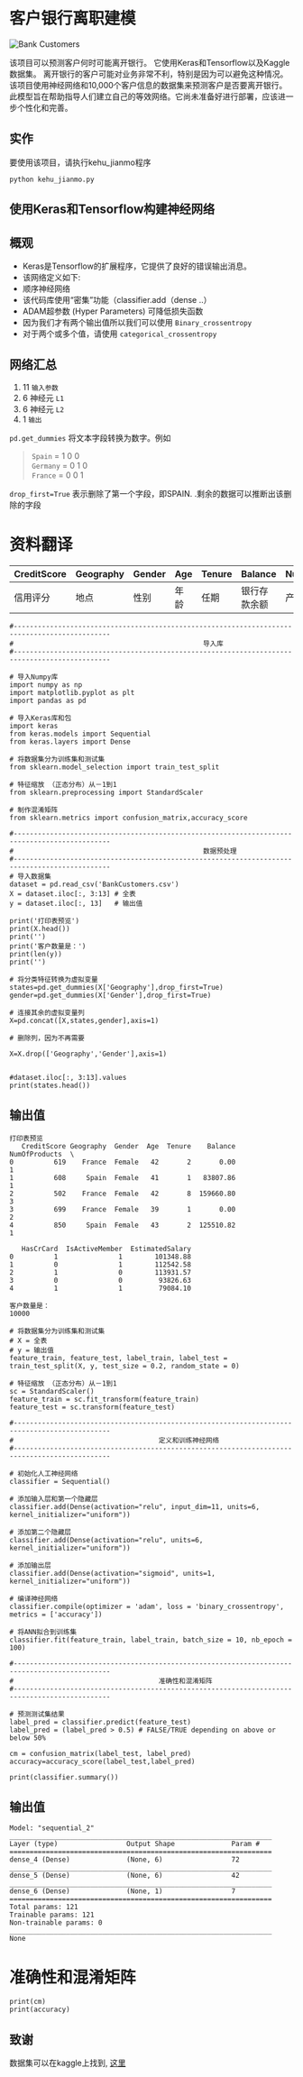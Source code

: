 # 客户银行离职建模

![Bank Customers](https://gss0.baidu.com/94o3dSag_xI4khGko9WTAnF6hhy/zhidao/pic/item/c8ea15ce36d3d539ee64cf8d3787e950352ab027.jpg "Bank Customers")

该项目可以预测客户何时可能离开银行。 它使用Keras和Tensorflow以及Kaggle数据集。
离开银行的客户可能对业务非常不利，特别是因为可以避免这种情况。该项目使用神经网络和10,000个客户信息的数据集来预测客户是否要离开银行。
此模型旨在帮助指导人们建立自己的等效网络。它尚未准备好进行部署，应该进一步个性化和完善。

## 实作

要使用该项目，请执行kehu_jianmo程序

```
python kehu_jianmo.py
````

  

## 使用Keras和Tensorflow构建神经网络

## 概观 

- Keras是Tensorflow的扩展程序，它提供了良好的错误输出消息。
- 该网络定义如下:
- 顺序神经网络
- 该代码库使用“密集”功能（classifier.add（dense ..）
- ADAM超参数 (Hyper Parameters) 可降低损失函数
- 因为我们才有两个输出值所以我们可以使用 `Binary_crossentropy` 
- 对于两个或多个值，请使用 `categorical_crossentropy`

## 网络汇总

1. 11 `输入参数`  
2. 6 神经元 `L1`  
3. 6 神经元 `L2`   
4. 1 `输出`  



`pd.get_dummies` 将文本字段转换为数字。例如

> `Spain`   = 1 0 0   
> `Germany` = 0 1 0  
> `France`  = 0 0 1

`drop_first=True` 表示删除了第一个字段，即SPAIN. .剩余的数据可以推断出该删除的字段


# 资料翻译

| CreditScore        | Geography           | Gender  | Age  | Tenure  | Balance  | NumOfProducts  | HasCrCard  |IsActiveMember  | EstimatedSalary  | Exited  |
| ------------- |-------------| -----|-------------| -------------| -------------| -------------| -------------| -------------| -------------| -------------| 
| 信用评分     | 地点| 性别 | 年龄 | 任期 | 银行存款余额 | 产品数量 | 有信用卡吗？ | 是活跃会员吗？ | 估计薪水 | 离开银行了吗 |


```
#----------------------------------------------------------------------------------------------
#                                               导入库
#----------------------------------------------------------------------------------------------

# 导入Numpy库
import numpy as np
import matplotlib.pyplot as plt
import pandas as pd

# 导入Keras库和包
import keras
from keras.models import Sequential
from keras.layers import Dense

# 将数据集分为训练集和测试集
from sklearn.model_selection import train_test_split

# 特征缩放 （正态分布）从－1到1 
from sklearn.preprocessing import StandardScaler

# 制作混淆矩阵
from sklearn.metrics import confusion_matrix,accuracy_score

```
  

```
#----------------------------------------------------------------------------------------------
#                                               数据预处理
#----------------------------------------------------------------------------------------------
# 导入数据集
dataset = pd.read_csv('BankCustomers.csv')
X = dataset.iloc[:, 3:13] # 全表
y = dataset.iloc[:, 13]   # 输出值

print('打印表预览')
print(X.head())
print('')
print('客户数量是：')
print(len(y))
print('')

# 将分类特征转换为虚拟变量
states=pd.get_dummies(X['Geography'],drop_first=True)
gender=pd.get_dummies(X['Gender'],drop_first=True)

# 连接其余的虚拟变量列
X=pd.concat([X,states,gender],axis=1)

# 删除列，因为不再需要

X=X.drop(['Geography','Gender'],axis=1)


#dataset.iloc[:, 3:13].values
print(states.head())
```
 
## 输出值 

```
打印表预览
   CreditScore Geography  Gender  Age  Tenure    Balance  NumOfProducts  \
0          619    France  Female   42       2       0.00              1   
1          608     Spain  Female   41       1   83807.86              1   
2          502    France  Female   42       8  159660.80              3   
3          699    France  Female   39       1       0.00              2   
4          850     Spain  Female   43       2  125510.82              1   

   HasCrCard  IsActiveMember  EstimatedSalary  
0          1               1        101348.88  
1          0               1        112542.58  
2          1               0        113931.57  
3          0               0         93826.63  
4          1               1         79084.10  

客户数量是：
10000
```


```
# 将数据集分为训练集和测试集
# X = 全表
# y = 输出值
feature_train, feature_test, label_train, label_test = train_test_split(X, y, test_size = 0.2, random_state = 0)

# 特征缩放 （正态分布）从－1到1 
sc = StandardScaler()
feature_train = sc.fit_transform(feature_train)
feature_test = sc.transform(feature_test)
```
  
```
#----------------------------------------------------------------------------------------------
#                                    定义和训练神经网络
#----------------------------------------------------------------------------------------------

# 初始化人工神经网络
classifier = Sequential()

# 添加输入层和第一个隐藏层
classifier.add(Dense(activation="relu", input_dim=11, units=6, kernel_initializer="uniform"))

# 添加第二个隐藏层
classifier.add(Dense(activation="relu", units=6, kernel_initializer="uniform"))

# 添加输出层
classifier.add(Dense(activation="sigmoid", units=1, kernel_initializer="uniform"))

# 编译神经网络
classifier.compile(optimizer = 'adam', loss = 'binary_crossentropy', metrics = ['accuracy'])

# 将ANN拟合到训练集
classifier.fit(feature_train, label_train, batch_size = 10, nb_epoch = 100)
```

```
#----------------------------------------------------------------------------------------------
#                                    准确性和混淆矩阵
#----------------------------------------------------------------------------------------------

# 预测测试集结果
label_pred = classifier.predict(feature_test)
label_pred = (label_pred > 0.5) # FALSE/TRUE depending on above or below 50%

cm = confusion_matrix(label_test, label_pred)  
accuracy=accuracy_score(label_test,label_pred)
```

```
print(classifier.summary())
```

## 输出值

```
Model: "sequential_2"
_________________________________________________________________
Layer (type)                 Output Shape              Param #   
=================================================================
dense_4 (Dense)              (None, 6)                 72        
_________________________________________________________________
dense_5 (Dense)              (None, 6)                 42        
_________________________________________________________________
dense_6 (Dense)              (None, 1)                 7         
=================================================================
Total params: 121
Trainable params: 121
Non-trainable params: 0
_________________________________________________________________
None
```

# 准确性和混淆矩阵

```
print(cm)
print(accuracy)
```


## 致谢

数据集可以在kaggle上找到, [这里](https://www.kaggle.com/demohit/predict-your-customer-will-leave-bank/data)

